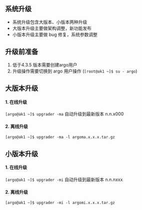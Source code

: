 ## 系统升级
  * 系统升级包含大版本、小版本两种升级
  * 大版本升级主要做架构调整，新功能发布
  * 小版本升级主要做 bug 修复，系统参数调整
## 升级前准备
1. 低于4.3.5 版本需要创建argo用户  
2. 升级操作需要切换到 argo 用户操作 (`[root@ak1 ~]$ su - argo`)
## 大版本升级
#### 1. 在线升级    
  `[argo@ak1 ~]$ upgrader -ma`    自动升级到最新版本 n.n.x000
#### 2. 离线升级  
  `[argo@ak1 ~]$ upgrader -ma -l argoma.x.x.x.tar.gz`
## 小版本升级
#### 1. 在线升级  
  `[argo@ak1 ~]$ upgrader -mi`     自动升级到最新版本 n.n.nxxx
#### 2. 离线升级
   `[argo@ak1 ~]$ upgrader -mi -l argomi.x.x.x.tar.gz`

